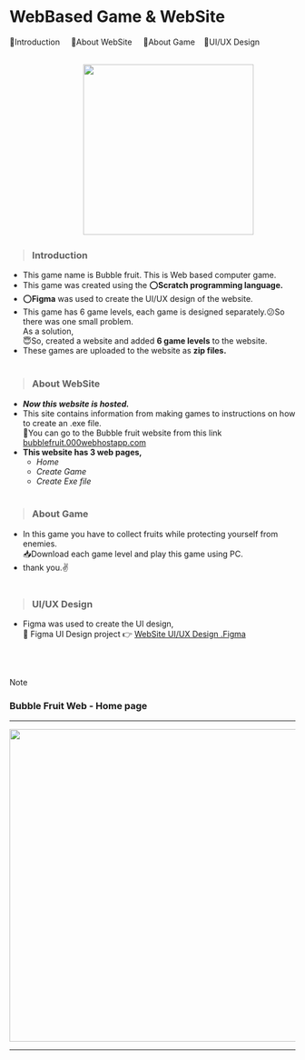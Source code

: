# WebBased Game & WebSite

📌Introduction &nbsp;&nbsp;&nbsp; 📌About WebSite &nbsp;&nbsp;&nbsp; 📌About Game &nbsp;&nbsp;&nbsp;📌UI/UX Design <br><br>

&nbsp;&nbsp;&nbsp;&nbsp;&nbsp;&nbsp;&nbsp;&nbsp;&nbsp;&nbsp;&nbsp;&nbsp;&nbsp;&nbsp;&nbsp;&nbsp;&nbsp;&nbsp;&nbsp;&nbsp;&nbsp;&nbsp;&nbsp;&nbsp;&nbsp;&nbsp;&nbsp;&nbsp;&nbsp;&nbsp;&nbsp;&nbsp;
<img src="https://github.com/Dilan032/WebBasedGame-and-WebSite/assets/131896539/fb6fc9c3-2ea8-48c4-9798-92ef1984bdfb" width=300 >
<br>

>### Introduction  
+ This game name is Bubble fruit. This is Web based computer game. <br>
+ This game was created using the ⭕**Scratch programming language.** <br>
+ ⭕**Figma** was used to create the UI/UX design of the website. <br>
+ This game has 6 game levels, each game is designed separately.😕So there was one small problem.<br>
As a solution, <br>
😇So, created a website and added **6 game levels** to the website.<br>
+ These games are uploaded to the website as **zip files.**<br><br>


>### About WebSite
+ ***Now this website is hosted.*** <br>
+ This site contains information from making games to instructions on how to create an .exe file. <br>
🔗You can go to the Bubble fruit website from this link [bubblefruit.000webhostapp.com](https://bubblefruit.000webhostapp.com/) <br>
+ **This website has 3 web pages,**
  - *Home*
  - *Create Game*
  - *Create Exe file* <br><br>


>### About Game
+ In this game you have to collect fruits while protecting yourself from enemies.<br>
📥Download each game level and play this game using PC. <br>
+ thank you.✌ <br><br>


>### UI/UX Design

+ Figma was used to create the UI design, <br>
  🔗 Figma UI Design project 👉 [WebSite UI/UX Design .Figma](https://www.figma.com/file/UPzGzLjsF3SDnGhJNsBVNZ/Untitled?type=design&node-id=8%3A305&mode=design&t=lT2AUVorFgXMgZUw-1)

<br><br>

> [!NOTE]  
>  ### Bubble Fruit Web - Home page
<hr>
<img src="https://github.com/Dilan032/Bubble-Fruit-Game-and-WebSite/assets/131896539/5db48122-83a4-46b6-b7f6-1d31f913d5bb" width=550 > <br>
<hr>

